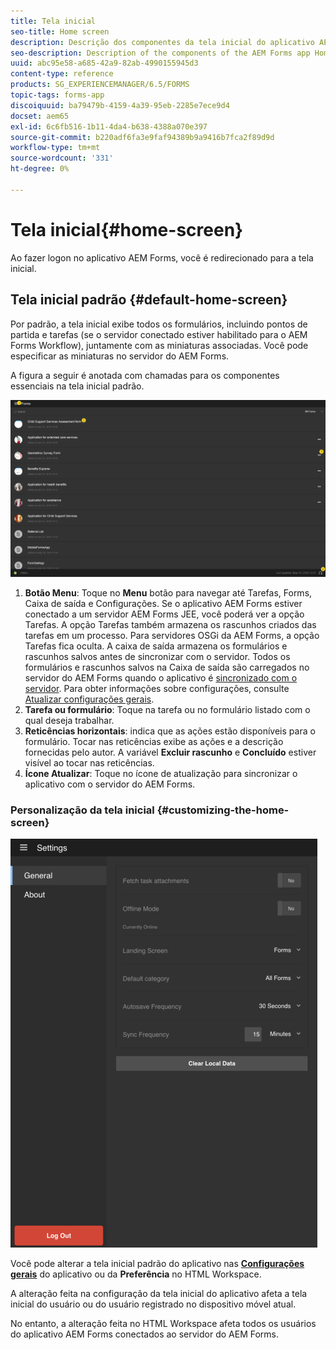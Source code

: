 ```yaml
---
title: Tela inicial
seo-title: Home screen
description: Descrição dos componentes da tela inicial do aplicativo AEM Forms
seo-description: Description of the components of the AEM Forms app Home screen
uuid: abc95e58-a685-42a9-82ab-4990155945d3
content-type: reference
products: SG_EXPERIENCEMANAGER/6.5/FORMS
topic-tags: forms-app
discoiquuid: ba79479b-4159-4a39-95eb-2285e7ece9d4
docset: aem65
exl-id: 6c6fb516-1b11-4da4-b638-4388a070e397
source-git-commit: b220adf6fa3e9faf94389b9a9416b7fca2f89d9d
workflow-type: tm+mt
source-wordcount: '331'
ht-degree: 0%

---
```


# Tela inicial{#home-screen}

Ao fazer logon no aplicativo AEM Forms, você é redirecionado para a tela inicial.

## Tela inicial padrão {#default-home-screen}

Por padrão, a tela inicial exibe todos os formulários, incluindo pontos de partida e tarefas (se o servidor conectado estiver habilitado para o AEM Forms Workflow), juntamente com as miniaturas associadas. Você pode especificar as miniaturas no servidor do AEM Forms.

A figura a seguir é anotada com chamadas para os componentes essenciais na tela inicial padrão.

![Tela inicial do aplicativo Forms](assets/home-screen-1.png)

<!--Click to enlarge

![home-screen-1-1](assets/home-screen-1-1.png)-->

1. **Botão Menu**: Toque no **Menu** botão para navegar até Tarefas, Forms, Caixa de saída e Configurações. Se o aplicativo AEM Forms estiver conectado a um servidor AEM Forms JEE, você poderá ver a opção Tarefas. A opção Tarefas também armazena os rascunhos criados das tarefas em um processo. Para servidores OSGi da AEM Forms, a opção Tarefas fica oculta. A caixa de saída armazena os formulários e rascunhos salvos antes de sincronizar com o servidor. Todos os formulários e rascunhos salvos na Caixa de saída são carregados no servidor do AEM Forms quando o aplicativo é [sincronizado com o servidor](../../forms/using/sync-app.md). Para obter informações sobre configurações, consulte [Atualizar configurações gerais](../../forms/using/update-general-settings.md).
1. **Tarefa ou formulário**: Toque na tarefa ou no formulário listado com o qual deseja trabalhar.
1. **Reticências horizontais**: indica que as ações estão disponíveis para o formulário. Tocar nas reticências exibe as ações e a descrição fornecidas pelo autor. A variável **Excluir rascunho** e **Concluído** estiver visível ao tocar nas reticências.
1. **Ícone Atualizar**: Toque no ícone de atualização para sincronizar o aplicativo com o servidor do AEM Forms.

### Personalização da tela inicial {#customizing-the-home-screen}

![Configurações gerais](assets/gen-settings.png)

Você pode alterar a tela inicial padrão do aplicativo nas **[Configurações gerais](../../forms/using/update-general-settings.md)** do aplicativo ou da **Preferência** no HTML Workspace.

A alteração feita na configuração da tela inicial do aplicativo afeta a tela inicial do usuário ou do usuário registrado no dispositivo móvel atual.

No entanto, a alteração feita no HTML Workspace afeta todos os usuários do aplicativo AEM Forms conectados ao servidor do AEM Forms.
